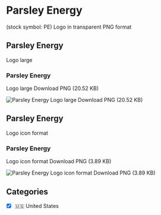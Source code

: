 # Parsley Energy
 (stock symbol: PE) Logo in transparent PNG format

## Parsley Energy
 Logo large

### Parsley Energy
 Logo large Download PNG (20.52 KB)

![Parsley Energy
 Logo large Download PNG (20.52 KB)](/img/orig/PE_BIG-0986077f.png)

## Parsley Energy
 Logo icon format

### Parsley Energy
 Logo icon format Download PNG (3.89 KB)

![Parsley Energy
 Logo icon format Download PNG (3.89 KB)](/img/orig/PE-7c5fd1c2.png)



## Categories
- [x] 🇺🇸 United States
